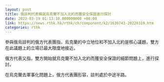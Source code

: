 ```yaml
---
layout: post
title: 俄談判代表稱就烏克蘭不加入北約而獲安全保證進行探討
date: 2022-03-19 01:13:10.000000000 +08:00
link: https://news.rthk.hk/rthk/ch/component/k2/1639743-20220319.htm
categories: rthk
---
```


參與俄烏談判的俄方代表團指，烏克蘭的中立地位和不加入北約是核心議題，雙方在此議題上的立場已最大限度地接近。

俄方代表又指，雙方開始就烏克蘭不加入北約而獲安全保證的細節問題上，進行探討。

在烏克蘭去軍事化問題上，俄方代表團形容，談判處於中途半路。
